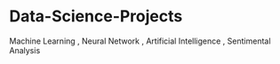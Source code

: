 # Data-Science-Projects
Machine Learning , Neural Network , Artificial Intelligence , Sentimental Analysis
